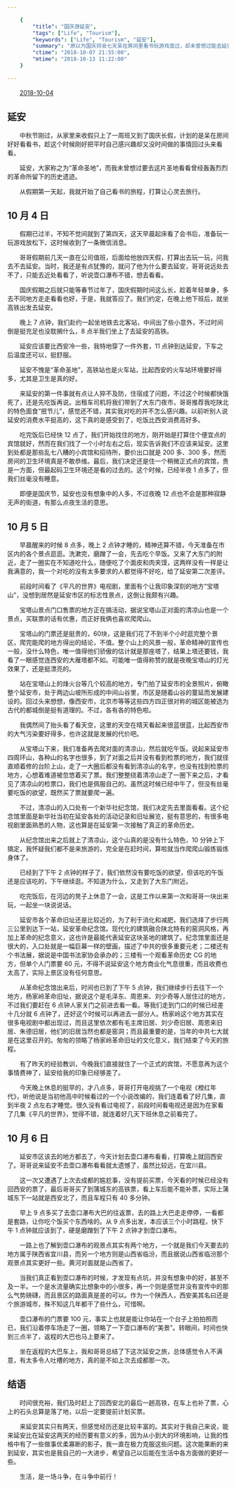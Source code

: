 ```yaml
---

    {
        "title": "国庆游延安",
        "tags": ["Life", "Tourism"],
        "keywords": ["Life", "Tourism", "延安"],
        "summary": "原以为国庆将会七天呆在房间里看书玩游戏度过，却未曾想过能去延安这个“革命圣地”看看。",
        "ctime": "2018-10-07 21:55:00",
        "mtime": "2018-10-13 11:22:00"
    }

---
```


　　<u>2018-10-04</u>

## 延安

　　中秋节刚过，从家里来收假只上了一周班又到了国庆长假，计划的是呆在房间好好看看书，趁这个时候刚好把平时自己感兴趣却又没时间做的事情回过头来看看。

　　延安，大家称之为“革命圣地”，而我未曾想过要去这片圣地看看曾经轰轰烈烈的革命所留下的历史遗迹。

　　从假期第一天起，我就开始了自己看书的旅程，打算让心灵去旅行。

## 10 月 4 日

　　假期已过半，不知不觉间就到了第四天，这天早晨起床看了会书后，准备玩一玩游戏放松下，这时候收到了一条微信消息。

　　哥哥假期前几天一直在公司值班，后面给他放四天假，打算出去玩一玩，问我去不去延安。当时，我还是有点犹豫的，就问了他为什么要去延安，哥哥说远处去不了，只能去近处看看了，听说壶口瀑布不错，想去看看。

　　国庆假期之后就只能等春节过年了，国庆假期时间这么长，趁着年轻单身，多去不同地方走走看看也好，于是，我就答应了。我们约定，在晚上他下班后，就坐高铁出发去延安。

　　晚上 7 点钟，我们赴约一起坐地铁去北客站，中间出了些小意外，不过时间倒是挺充足也没耽搁什么，8 点半我们坐上了去延安的高铁。

　　延安应该要比西安冷一些，我特地穿了一件外套，11 点钟到达延安，下车之后温度还可以，挺舒服。

　　延安不愧是“革命圣地”，高铁站也是火车站，比起西安的火车站环境要好得多，尤其是卫生是真的好。

　　来延安的第一件事就有点让人猝不及防，住宿成了问题，不过这个时候都快饿死了，还是先吃饭再说。出租车司机将我们带到了大东门夜市，哥哥推荐我吃陕北的特色面食“抿节儿”，感觉还不错，其实我对吃的并不怎么感兴趣。以前听别人说延安的消费水平挺高的，这下真的是感受到了，吃饭比西安消费高好多。

　　吃完饭后已经快 12 点了，我们开始找住的地方，刚开始是打算住个便宜点的宾馆就好，然而在我们找了一个小时左右之后，现实告诉我们不应该来延安。这里到处都是那些乱七八糟的小宾馆和招待所，要价出口就是 200 多、300 多，然而房间的卫生环境真是不敢恭维。最后，我们决定还是住一个稍微正式点的宾馆，贵是一方面，但最起码卫生环境还是看的过去的。这个时候，已经半夜 1 点多了，但我们丝毫没有睡意。

　　即便是国庆节，延安也没有想象中的人多，不过夜晚 12 点也不会是那种寂静无声的街道，有那么点夜生活的意思。

## 10 月 5 日

　　早晨醒来的时候 8 点多，晚上 2 点钟才睡的，精神还算不错，今天准备在市区内的各个景点逛逛。洗漱完，磨蹭了一会，先去吃个早饭。又来了大东门的附近，走了一圈实在不知道吃什么，随便吃了个面皮和肉夹馍，这两样没有一样是让我满意的，我一个对吃的没有太多要求的人都觉得不好吃，给了延安第二次差评。

　　前段时间看了《平凡的世界》电视剧，里面有个让我印象深刻的地方“宝塔山”，没想到居然是延安市区的标志性景点，这倒让我颇有兴趣。

　　宝塔山景点门口售票的地方正在搞活动，据说宝塔山正对面的清凉山也是一个景点，买联票的话有优惠，而正好我俩也喜欢爬爬山。

　　宝塔山的门票还是挺贵的，60块，这是我们花了不到半个小时逛完整个景区，爬完能爬的地方得出的结论，不值。整个山上的风景一般，革命精神的宣传也一般，没什么特色，唯一值得他们骄傲的估计就是那座塔了，结果上塔还要钱，我看了一眼感觉连西安的大雁塔都不如。可能唯一值得称赞的就是夜晚宝塔山的灯光效果了，还是挺漂亮的。

　　站在宝塔山上的烽火台等几个较高的地方，专门拍了延安市的全景照片，俯瞰整个延安市，处于两边山坡所形成的中间山谷里，市区是随着山谷的蔓延而发展建设的。回过头来想想，像西安市，北京市等等这些四方四正很对称的城区能被选为古代的都城倒是挺有道理的。不过，各有各的特色啦。

　　我偶然间了抬头看了看天空，这里的天空在晴天看起来很蓝很蓝，比起西安市的大气污染要好得多，也许这就是发展的代价吧。

　　从宝塔山下来，我们准备再去爬对面的清凉山，然后就吃午饭。说起来延安市四周环山，各种山的名字也很多，到了对面之后并没有看到检票的地方，我们就径直顺着修的台阶上山，走了一大圈后都没有看到清凉山的名字，也没有找到检票的地方，心想着难道被忽悠着买了票。我们整整绕着清凉山走了一圈下来之后，才看见了清凉山的检票口，我们也是佩服自己的。虽然这时候已经中午了，但没有丝毫要吃饭的欲望，既然买了票就要爬一遍。

　　不过，清凉山的入口处有一个新华社纪念馆，我们决定先去里面看看。这个纪念馆里面是新华社当初在延安各处的活动记录和旧址展览，挺有意思的，有很多电视剧里面熟悉的人物，这也算是在延安第一次接触了真正的革命历史。

　　从纪念馆出来之后就上了清凉山，这个山真的是没有什么特色，10 分钟上下搞定，我怀疑我们都不是来旅游的，完全是在赶时间，算啦就当作爬爬山锻炼锻炼身体了。

　　已经到了下午 2 点钟的样子了，我们依然没有要吃饭的欲望，但该吃的午饭还是应该吃的，下午继续逛。不知道为什么，又走到了大东门附近。

　　吃完饭后，在河边的凳子上休息了一会，这是工作以来第一次和哥哥一块出来玩，一起坐一块说说话。

　　延安市各个革命旧址还是比较近的，为了利于消化和减肥，我们选择了步行两三公里到达下一站，延安革命纪念馆。现代化的建筑融合陕北特有的窑洞风格，再加上革命的纪念意义，这也许是最能代表延安这块圣地的建筑了。纪念馆里面还是很大的，入口处就是一幅巨幕一样的壁画，描述了中共的很多重要元老；二楼还有个书法展，据说是中国书法家协会承办的；三楼有一个观看革命历史 CG 的地方，但单个人门票要 60 元，不得不说延安这个地方商业化气息很重，而且收费也太高了，实际上景区没有任何意思。

　　从革命纪念馆出来后，时间也已到了下午 5 点钟，我们继续步行去往下一个地方，杨家岭革命旧址，据说这个是毛泽东、周恩来、刘少奇等人居住过的地方，不过我们要赶在 6 点钟人家关门之前进去看一看。等我们走到门口的时候已经差十几分就 6 点钟了，还好这个时候可以再进去一部分人。杨家岭这个地方其实在很多电视剧中都出现过，而且这里依次都有毛主席旧居、刘少奇旧居、周恩来旧居、朱德旧居，他们的旧居当然也都是窑洞；而且最重要的是，当年的中共七大就是在这里召开的。匆匆的领略了杨家岭革命旧址的文化意义，我们结束了今天的旅程。

　　有了昨天的经验教训，今晚我们直接就住了一个正式的宾馆，不愿意再为这个事情费神了，延安给我的印象已经够差了。

　　今天晚上休息的挺早的，才八点多，哥哥打开电视挑了一个电视《橙红年代》，听他说是当初他高中时候看过的一个小说改编的，我们连着看了好几集，直到半夜 2 点左右才睡觉。很久没有看过电视了，前段时间看电视还是因为在家看了几集《平凡的世界》，觉得不错，就连着好几天下班休息之前看完了。

## 10 月 6 日

　　延安市区该去的地方都去了，今天计划去壶口瀑布看看，打算晚上就回西安了。哥哥说来延安不去壶口瀑布看看就太遗憾了，虽然比较远，在宜川县。

　　这一次又遭遇了上次去成都的尴尬事，没有提前买票，今天看的时候已经没有回西安的票了，最后哥哥买了到蒲城东的高铁票，看上车后能不能补票，实际上蒲城东下一站就是西安北了，而且车程只有 40 多分钟。

　　早上 9 点多买了去壶口瀑布大巴的往返票，去的路上大巴走走停停，一看都是套路，让你吃个饭买个东西啥的。从 9 点多出发，本应该三个小时路程，快下午 1 点钟就应该到了，硬是磨蹭到了下午 2 点钟才到壶口瀑布。

　　一路上也了解到壶口瀑布的观景点其实有两个地方，一个就是我们今天要去的地方属于陕西省宜川县，而另一个地方则是山西省临汾，而且据说山西省临汾那个观景点其实更好一些。黄河对面就是山西省了。

　　当我们真正看到壶口瀑布的时候，才发现有点坑，并没有想象中的好，甚至不及一半。一个是水流量确实比想象中的小很多，再一个则是感觉并没有宣传中的那么气势磅礴，而且景区的路面真是差的可以。作为一个陕西人，西安美其名曰还是个旅游城市，殊不知这几年都干了些什么，可惜啊。

　　壶口瀑布的门票要 100 元，事实上也就是能让你站在一个台子上拍拍照而已，我们沿着停车场走了一圈，领略了一下壶口瀑布的“美景”。转眼间，时间也快到三点半了，返程的大巴也马上要来了。

　　坐在返程的大巴车上，我和哥哥总结了下这次延安之旅，总体感觉令人不满意，有太多令人吐槽的地方，真的是不如上次去成都那一次。

## 结语

　　时间很充裕，我们及时赶上了回西安北的最后一趟高铁，在车上也补了票，心上的石头总算是落了地，以后一定要提前计划买票。

　　来延安其实只有两天，但感觉经历还是比较丰富的。其实对于我自己来说，能来延安比在延安这两天的经历要有意义的多，因为从小到大的环境影响，让我的性格中有了一些做事优柔寡断的影子，我一直在极力克服这些问题。这次能果断的来到延安，其实也是我自己的一大进步，希望自己以后能在生活中各方面做的更好一些。

　　生活，是一场斗争，在斗争中前行！